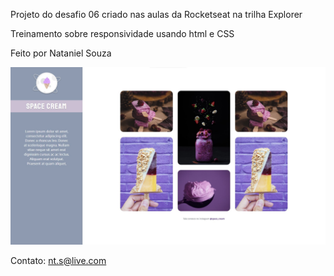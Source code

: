 Projeto do desafio 06 criado nas aulas da Rocketseat na trilha Explorer

Treinamento sobre responsividade usando html e CSS

Feito por Nataniel Souza

![preview](image/preview.jpg)

Contato: nt.s@live.com